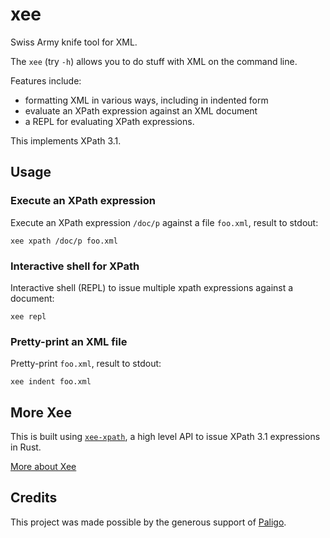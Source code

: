 # xee

Swiss Army knife tool for XML.

The `xee` (try `-h`) allows you to do stuff with XML on the command line.

Features include:

- formatting XML in various ways, including in indented form
- evaluate an XPath expression against an XML document
- a REPL for evaluating XPath expressions.

This implements XPath 3.1.

## Usage

### Execute an XPath expression

Execute an XPath expression `/doc/p` against a file `foo.xml`, result to stdout:

```
xee xpath /doc/p foo.xml
```

### Interactive shell for XPath

Interactive shell (REPL) to issue multiple xpath expressions against a document:

```
xee repl
```

### Pretty-print an XML file

Pretty-print `foo.xml`, result to stdout:

```
xee indent foo.xml
```

## More Xee

This is built using [`xee-xpath`](https://docs.rs/xee-xpath/latest/xee_xpath/),
a high level API to issue XPath 3.1 expressions in Rust.

[More about Xee](https://github.com/Paligo/xee)

## Credits

This project was made possible by the generous support of
[Paligo](https://paligo.net/).


